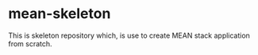 # mean-skeleton
This is skeleton repository which, is use to create MEAN stack application from scratch.
